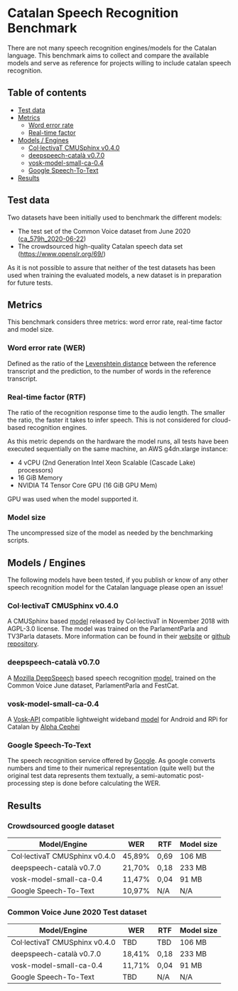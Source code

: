 # Catalan Speech Recognition Benchmark

There are not many speech recognition engines/models for the Catalan language. This benchmark aims to collect and compare the available models and serve as reference for projects willing to include catalan speech recognition.

## Table of contents

- [Test data](#test-data)
- [Metrics](#metrics)
  - [Word error rate](#word-error-rate)
  - [Real-time factor](#real-time-factor)
- [Models / Engines](#models--engines)
  - [Col·lectivaT CMUSphinx v0.4.0](#collectivat-cmusphinx-v040)
  - [deepspeech-català v0.7.0](#deepspeech-català-v070)
  - [vosk-model-small-ca-0.4](#vosk-model-small-ca-04)
  - [Google Speech-To-Text](#google-speech-to-text)
- [Results](#results)

## Test data

Two datasets have been initially used to benchmark the different models:

- The test set of the Common Voice dataset from June 2020 ([ca_579h_2020-06-22](https://commonvoice.mozilla.org/en/datasets))
- The crowdsourced high-quality Catalan speech data set (https://www.openslr.org/69/)

As it is not possible to assure that neither of the test datasets has been used when training the evaluated models, a new dataset is in preparation for future tests.

## Metrics

This benchmark considers three metrics: word error rate, real-time factor and model size.

### Word error rate (WER)

Defined as the ratio of the [Levenshtein distance](https://en.wikipedia.org/wiki/Levenshtein_distance) between the reference transcript and the prediction, to the number of words in the reference transcript.

### Real-time factor (RTF)

The ratio of the recognition response time to the audio length. The smaller the ratio, the faster it takes to infer speech. This is not considered for cloud-based recognition engines.

As this metric depends on the hardware the model runs, all tests have been executed sequentially on the same machine, an AWS g4dn.xlarge instance:

- 4 vCPU (2nd Generation Intel Xeon Scalable (Cascade Lake) processors)
- 16 GiB Memory
- NVIDIA T4 Tensor Core GPU (16 GiB GPU Mem)

GPU was used when the model supported it.

### Model size

The uncompressed size of the model as needed by the benchmarking scripts.

## Models / Engines

The following models have been tested, if you publish or know of any other speech recognition model for the Catalan language please open an issue!

### Col·lectivaT CMUSphinx v0.4.0

A CMUSphinx based [model](https://cloud.laklak.eu/s/4o2b5MrHckMYCXo) released by Col·lectivaT in November 2018 with AGPL-3.0 license. The model was trained on the ParlamentParla and TV3Parla datasets. More information can be found in their [website](https://collectivat.cat/asr) or [github repository](https://github.com/collectivat/cmusphinx-models).

### deepspeech-català v0.7.0

A [Mozilla DeepSpeech](https://github.com/mozilla/DeepSpeech) based speech recognition [model](https://github.com/ccoreilly/deepspeech-catala), trained on the Common Voice June dataset, ParlamentParla and FestCat.

### vosk-model-small-ca-0.4

A [Vosk-API](https://alphacephei.com/vosk/) compatible lightweight wideband [model](https://alphacephei.com/vosk/models) for Android and RPi for Catalan by [Alpha Cephei](https://alphacephei.com/en/)

### Google Speech-To-Text

The speech recognition service offered by [Google](https://cloud.google.com/speech-to-text). As google converts numbers
and time to their numerical representation (quite well) but the original test data represents them textually, a semi-automatic post-processing step is done before calculating the WER.

## Results

### Crowdsourced google dataset

| Model/Engine                  | WER    | RTF  | Model size |
| ----------------------------- | ------ | ---- | ---------- |
| Col·lectivaT CMUSphinx v0.4.0 | 45,89% | 0,69 | 106 MB     |
| deepspeech-català v0.7.0      | 21,70% | 0,18 | 233 MB     |
| vosk-model-small-ca-0.4       | 11,47% | 0,04 | 91 MB      |
| Google Speech-To-Text         | 10,97% | N/A  | N/A        |

### Common Voice June 2020 Test dataset

| Model/Engine                  | WER    | RTF  | Model size |
| ----------------------------- | ------ | ---- | ---------- |
| Col·lectivaT CMUSphinx v0.4.0 | TBD    | TBD  | 106 MB     |
| deepspeech-català v0.7.0      | 18,41% | 0,18 | 233 MB     |
| vosk-model-small-ca-0.4       | 11,71% | 0,04 | 91 MB      |
| Google Speech-To-Text         | TBD    | N/A  | N/A        |
